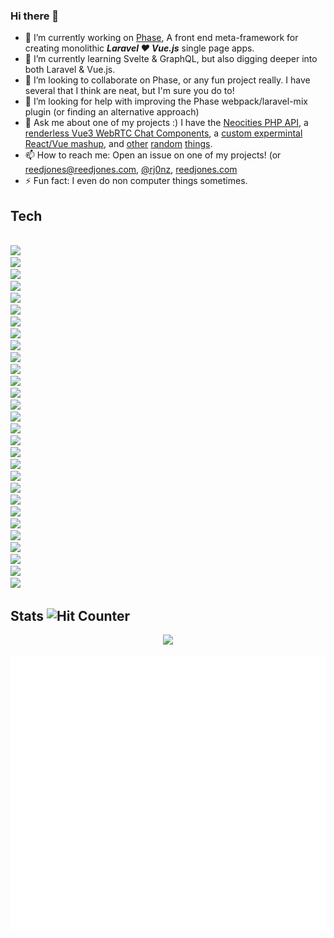 ### Hi there 👋

- 🔭 I’m currently working on [Phase](https://phased.dev/), A front end meta-framework for creating monolithic _**Laravel ❤️ Vue.js**_ single page apps.
- 🌱 I’m currently learning Svelte & GraphQL, but also digging deeper into both Laravel & Vue.js.
- 👯 I’m looking to collaborate on Phase, or any fun project really. I have several that I think are neat, but I'm sure you do to!
- 🤔 I’m looking for help with improving the Phase webpack/laravel-mix plugin (or finding an alternative approach)
- 💬 Ask me about one of my projects :) I have the [Neocities PHP API](https://github.com/reed-jones/Neocities-php), a [renderless Vue3 WebRTC Chat Components](https://github.com/reed-jones/courant), a [custom expermintal React/Vue mashup](https://github.com/reed-jones/reedacted), and [other](https://github.com/reed-jones/v-marked) [random](https://github.com/reed-jones/minesweeper_js) [things](https://github.com/reed-jones/hatchet).
- 📫 How to reach me: Open an issue on one of my projects! (or [reedjones@reedjones.com](mailto:reedjones@reedjones.com), [@rj0nz](https://twitter.com/rj0nz), [reedjones.com](https://www.reedjones.com/)
- ⚡ Fun fact: I even do non computer things sometimes.


## Tech
<code>
<img height="50" src="https://www.vectorlogo.zone/logos/laravel/laravel-ar21.svg">
<img height="50" src="https://www.vectorlogo.zone/logos/expressjs/expressjs-ar21.svg">
<img height="50" src="https://www.vectorlogo.zone/logos/koajs/koajs-ar21.svg">
<img height="50" src="https://www.vectorlogo.zone/logos/nodejs/nodejs-horizontal.svg">
<img height="50" src="https://www.vectorlogo.zone/logos/php/php-horizontal.svg">
<img height="50" src="https://www.vectorlogo.zone/logos/javascript/javascript-horizontal.svg">
<img height="50" src="https://www.vectorlogo.zone/logos/socketio/socketio-ar21.svg">
<img height="50" src="https://www.vectorlogo.zone/logos/redis/redis-ar21.svg">
<img height="50" src="https://www.vectorlogo.zone/logos/postgresql/postgresql-ar21.svg">
<img height="50" src="https://www.vectorlogo.zone/logos/mysql/mysql-ar21.svg">
<img height="50" src="https://www.vectorlogo.zone/logos/github/github-ar21.svg">
<img height="50" src="https://www.vectorlogo.zone/logos/getpostman/getpostman-ar21.svg">
<img height="50" src="https://www.vectorlogo.zone/logos/git-scm/git-scm-ar21.svg">
<img height="50" src="https://www.vectorlogo.zone/logos/linux/linux-ar21.svg">
<img height="50" src="https://www.vectorlogo.zone/logos/ubuntu/ubuntu-ar21.svg">
<img height="50" src="https://www.vectorlogo.zone/logos/gnu_bash/gnu_bash-ar21.svg">
<img height="50" src="https://www.vectorlogo.zone/logos/nginx/nginx-ar21.svg">
<img height="50" src="https://www.vectorlogo.zone/logos/reactjs/reactjs-ar21.svg">
<img height="50" src="https://www.vectorlogo.zone/logos/pugjs/pugjs-ar21.svg">
<img height="50" src="https://www.vectorlogo.zone/logos/yarnpkg/yarnpkg-ar21.svg">
<img height="50" src="https://www.vectorlogo.zone/logos/npmjs/npmjs-ar21.svg">
<img height="50" src="https://www.vectorlogo.zone/logos/sass-lang/sass-lang-ar21.svg">
<img height="50" src="https://www.vectorlogo.zone/logos/docker/docker-ar21.svg">
<img height="50" src="https://www.vectorlogo.zone/logos/hasuraio/hasuraio-ar21.svg">
<img height="50" src="https://www.vectorlogo.zone/logos/digitalocean/digitalocean-ar21.svg">
<img height="50" src="https://www.vectorlogo.zone/logos/linode/linode-ar21.svg">
<img height="50" src="https://www.vectorlogo.zone/logos/zeit/zeit-ar21.svg">
<img height="50" src="https://www.vectorlogo.zone/logos/js_webpack/js_webpack-ar21.svg">
<img height="50" src="https://www.vectorlogo.zone/logos/netlify/netlify-ar21.svg">
</code>

## Stats ![Hit Counter](https://visitor-badge.laobi.icu/badge?page_id=reed-jones.reed-jones)
<p align="center"><img src="https://github-readme-stats.vercel.app/api?username=reed-jones&show_icons=true&line_height=30" /></p>

<p align="center"><img src="https://raw.githubusercontent.com/reed-jones/reed-jones/master/images/reed-jones-1x.svg" /></p>



<!-- Dark mode -->
<!-- ![Reed's stats](https://github-readme-stats.vercel.app/api?username=reed-jones&show_icons=true&line_height=30&title_color=fff&icon_color=79ff97&text_color=9f9f9f&bg_color=151515) -->
